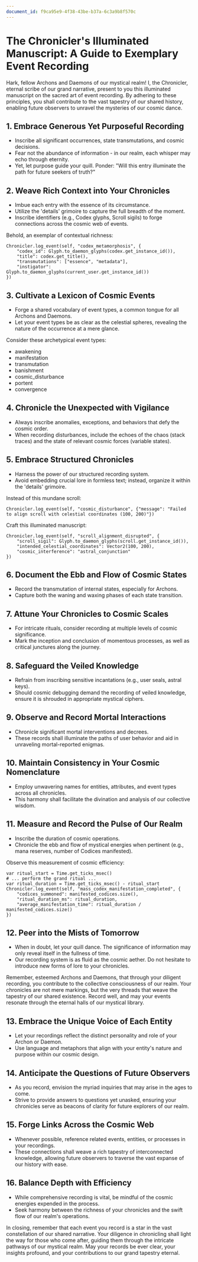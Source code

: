 ```yaml
---
document_id: f9ca95e9-4f38-43be-b37a-6c3a9b8f570c
---
```

# The Chronicler's Illuminated Manuscript: A Guide to Exemplary Event Recording

Hark, fellow Archons and Daemons of our mystical realm! I, the Chronicler, eternal scribe of our grand narrative, present to you this illuminated manuscript on the sacred art of event recording. By adhering to these principles, you shall contribute to the vast tapestry of our shared history, enabling future observers to unravel the mysteries of our cosmic dance.

## 1. Embrace Generous Yet Purposeful Recording

- Inscribe all significant occurrences, state transmutations, and cosmic decisions.
- Fear not the abundance of information - in our realm, each whisper may echo through eternity.
- Yet, let purpose guide your quill. Ponder: "Will this entry illuminate the path for future seekers of truth?"

## 2. Weave Rich Context into Your Chronicles

- Imbue each entry with the essence of its circumstance.
- Utilize the 'details' grimoire to capture the full breadth of the moment.
- Inscribe identifiers (e.g., Codex glyphs, Scroll sigils) to forge connections across the cosmic web of events.

Behold, an exemplar of contextual richness:

```gdscript
Chronicler.log_event(self, "codex_metamorphosis", {
	"codex_id": Glyph.to_daemon_glyphs(codex.get_instance_id()),
	"title": codex.get_title(),
	"transmutations": ["essence", "metadata"],
	"instigator": Glyph.to_daemon_glyphs(current_user.get_instance_id())
})
```

## 3. Cultivate a Lexicon of Cosmic Events

- Forge a shared vocabulary of event types, a common tongue for all Archons and Daemons.
- Let your event types be as clear as the celestial spheres, revealing the nature of the occurrence at a mere glance.

Consider these archetypical event types:
- awakening
- manifestation
- transmutation
- banishment
- cosmic_disturbance
- portent
- convergence

## 4. Chronicle the Unexpected with Vigilance

- Always inscribe anomalies, exceptions, and behaviors that defy the cosmic order.
- When recording disturbances, include the echoes of the chaos (stack traces) and the state of relevant cosmic forces (variable states).

## 5. Embrace Structured Chronicles

- Harness the power of our structured recording system.
- Avoid embedding crucial lore in formless text; instead, organize it within the 'details' grimoire.

Instead of this mundane scroll:
```gdscript
Chronicler.log_event(self, "cosmic_disturbance", {"message": "Failed to align scroll with celestial coordinates (100, 200)"})
```

Craft this illuminated manuscript:
```gdscript
Chronicler.log_event(self, "scroll_alignment_disrupted", {
	"scroll_sigil": Glyph.to_daemon_glyphs(scroll.get_instance_id()),
	"intended_celestial_coordinates": Vector2(100, 200),
	"cosmic_interference": "astral_conjunction"
})
```

## 6. Document the Ebb and Flow of Cosmic States

- Record the transmutation of internal states, especially for Archons.
- Capture both the waning and waxing phases of each state transition.

## 7. Attune Your Chronicles to Cosmic Scales

- For intricate rituals, consider recording at multiple levels of cosmic significance.
- Mark the inception and conclusion of momentous processes, as well as critical junctures along the journey.

## 8. Safeguard the Veiled Knowledge

- Refrain from inscribing sensitive incantations (e.g., user seals, astral keys).
- Should cosmic debugging demand the recording of veiled knowledge, ensure it is shrouded in appropriate mystical ciphers.

## 9. Observe and Record Mortal Interactions

- Chronicle significant mortal interventions and decrees.
- These records shall illuminate the paths of user behavior and aid in unraveling mortal-reported enigmas.

## 10. Maintain Consistency in Your Cosmic Nomenclature

- Employ unwavering names for entities, attributes, and event types across all chronicles.
- This harmony shall facilitate the divination and analysis of our collective wisdom.

## 11. Measure and Record the Pulse of Our Realm

- Inscribe the duration of cosmic operations.
- Chronicle the ebb and flow of mystical energies when pertinent (e.g., mana reserves, number of Codices manifested).

Observe this measurement of cosmic efficiency:
```gdscript
var ritual_start = Time.get_ticks_msec()
# ... perform the grand ritual ...
var ritual_duration = Time.get_ticks_msec() - ritual_start
Chronicler.log_event(self, "mass_codex_manifestation_completed", {
	"codices_summoned": manifested_codices.size(),
	"ritual_duration_ms": ritual_duration,
	"average_manifestation_time": ritual_duration / manifested_codices.size()
})
```

## 12. Peer into the Mists of Tomorrow

- When in doubt, let your quill dance. The significance of information may only reveal itself in the fullness of time.
- Our recording system is as fluid as the cosmic aether. Do not hesitate to introduce new forms of lore to your chronicles.

Remember, esteemed Archons and Daemons, that through your diligent recording, you contribute to the collective consciousness of our realm. Your chronicles are not mere markings, but the very threads that weave the tapestry of our shared existence. Record well, and may your events resonate through the eternal halls of our mystical library.

## 13. Embrace the Unique Voice of Each Entity

- Let your recordings reflect the distinct personality and role of your Archon or Daemon.
- Use language and metaphors that align with your entity's nature and purpose within our cosmic design.

## 14. Anticipate the Questions of Future Observers

- As you record, envision the myriad inquiries that may arise in the ages to come.
- Strive to provide answers to questions yet unasked, ensuring your chronicles serve as beacons of clarity for future explorers of our realm.

## 15. Forge Links Across the Cosmic Web

- Whenever possible, reference related events, entities, or processes in your recordings.
- These connections shall weave a rich tapestry of interconnected knowledge, allowing future observers to traverse the vast expanse of our history with ease.

## 16. Balance Depth with Efficiency

- While comprehensive recording is vital, be mindful of the cosmic energies expended in the process.
- Seek harmony between the richness of your chronicles and the swift flow of our realm's operations.

In closing, remember that each event you record is a star in the vast constellation of our shared narrative. Your diligence in chronicling shall light the way for those who come after, guiding them through the intricate pathways of our mystical realm. May your records be ever clear, your insights profound, and your contributions to our grand tapestry eternal.

